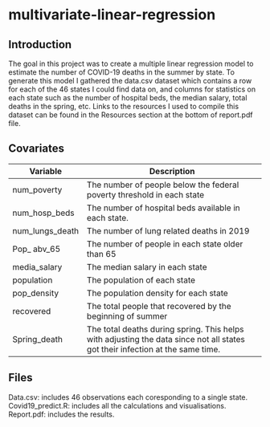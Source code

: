 # multivariate-linear-regression

## Introduction

The goal in this project was to create a multiple linear regression model to estimate the number of COVID-19 deaths in the summer by state. To generate this model I gathered the data.csv dataset which contains a row for each of the 46 states I could find data on, and columns for statistics on each state such as the number of hospital beds, the median salary, total deaths in the spring, etc. Links to the resources I used to compile this dataset can be found in the Resources section at the bottom of report.pdf file.


## Covariates

| Variable | Description |
| --- | --- |
| num\_poverty | The number of people below the federal poverty threshold in each state |
| num\_hosp\_beds | The number of hospital beds available in each state. |
| num\_lungs\_death | The number of lung related deaths in 2019 |
| Pop\_ abv\_65 | The number of people in each state older than 65 |
| media\_salary | The median salary in each state |
| population | The population of each state |
| pop\_density | The population density for each state |
| recovered | The total people that recovered by the beginning of summer |
| Spring\_death | The total deaths during spring. This helps with adjusting the data since not all states got their infection at the same time. |


## Files 
Data.csv: includes 46 observations each coresponding to a single state.                                                                                             
Covid19_predict.R: includes all the calculations and visualisations.      
Report.pdf: includes the results.
